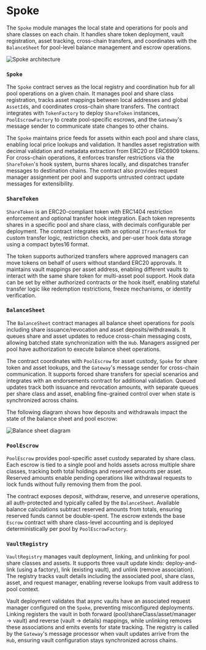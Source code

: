 # Spoke

The `Spoke` module manages the local state and operations for pools and share classes on each chain. It handles share token deployment, vault registration, asset tracking, cross-chain transfers, and coordinates with the `BalanceSheet` for pool-level balance management and escrow operations.

![Spoke architecture](http://www.plantuml.com/plantuml/proxy?cache=no&src=https://raw.githubusercontent.com/centrifuge/protocol/c8eba945b734afcabcead556b7c8c00561828268/docs/architecture/core/spoke.puml)

### `Spoke`

The `Spoke` contract serves as the local registry and coordination hub for all pool operations on a given chain. It manages pool and share class registration, tracks asset mappings between local addresses and global `AssetId`s, and coordinates cross-chain share transfers. The contract integrates with `TokenFactory` to deploy `ShareToken` instances, `PoolEscrowFactory` to create pool-specific escrows, and the `Gateway`'s message sender to communicate state changes to other chains.

The `Spoke` maintains price feeds for assets within each pool and share class, enabling local price lookups and validation. It handles asset registration with decimal validation and metadata extraction from ERC20 or ERC6909 tokens. For cross-chain operations, it enforces transfer restrictions via the `ShareToken`'s hook system, burns shares locally, and dispatches transfer messages to destination chains. The contract also provides request manager assignment per pool and supports untrusted contract update messages for extensibility.

### `ShareToken`

`ShareToken` is an ERC20-compliant token with ERC1404 restriction enforcement and optional transfer hook integration. Each token represents shares in a specific pool and share class, with decimals configurable per deployment. The contract integrates with an optional `ITransferHook` for custom transfer logic, restriction checks, and per-user hook data storage using a compact bytes16 format.

The token supports authorized transfers where approved managers can move tokens on behalf of users without standard ERC20 approvals. It maintains vault mappings per asset address, enabling different vaults to interact with the same share token for multi-asset pool support. Hook data can be set by either authorized contracts or the hook itself, enabling stateful transfer logic like redemption restrictions, freeze mechanisms, or identity verification.

### `BalanceSheet`

The `BalanceSheet` contract manages all balance sheet operations for pools including share issuance/revocation and asset deposits/withdrawals. It queues share and asset updates to reduce cross-chain messaging costs, allowing batched state synchronization with the `Hub`. Managers assigned per pool have authorization to execute balance sheet operations.

The contract coordinates with `PoolEscrow` for asset custody, `Spoke` for share token and asset lookups, and the `Gateway`'s message sender for cross-chain communication. It supports forced share transfers for special scenarios and integrates with an endorsements contract for additional validation. Queued updates track both issuance and revocation amounts, with separate queues per share class and asset, enabling fine-grained control over when state is synchronized across chains.

The following diagram shows how deposits and withdrawals impact the state of the balance sheet and pool escrow:

![Balance sheet diagram](http://www.plantuml.com/plantuml/proxy?cache=no&src=https://raw.githubusercontent.com/centrifuge/protocol/refs/heads/readme-updates/docs/architecture/core/spoke/balance-sheet.puml)

### `PoolEscrow`

`PoolEscrow` provides pool-specific asset custody separated by share class. Each escrow is tied to a single pool and holds assets across multiple share classes, tracking both total holdings and reserved amounts per asset. Reserved amounts enable pending operations like withdrawal requests to lock funds without fully removing them from the pool.

The contract exposes deposit, withdraw, reserve, and unreserve operations, all auth-protected and typically called by the `BalanceSheet`. Available balance calculations subtract reserved amounts from totals, ensuring reserved funds cannot be double-spent. The escrow extends the base `Escrow` contract with share class-level accounting and is deployed deterministically per pool by `PoolEscrowFactory`.

### `VaultRegistry`

`VaultRegistry` manages vault deployment, linking, and unlinking for pool share classes and assets. It supports three vault update kinds: deploy-and-link (using a factory), link (existing vault), and unlink (remove association). The registry tracks vault details including the associated pool, share class, asset, and request manager, enabling reverse lookups from vault address to pool context.

Vault deployment validates that async vaults have an associated request manager configured on the `Spoke`, preventing misconfigured deployments. Linking registers the vault in both forward (pool/shareClass/asset/manager → vault) and reverse (vault → details) mappings, while unlinking removes these associations and emits events for state tracking. The registry is called by the `Gateway`'s message processor when vault updates arrive from the `Hub`, ensuring vault configuration stays synchronized across chains.
